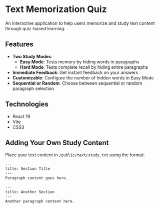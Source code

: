 # Text Memorization Quiz

An interactive application to help users memorize and study text content through quiz-based learning.

## Features

- **Two Study Modes**:
  - **Easy Mode**: Tests memory by hiding words in paragraphs
  - **Hard Mode**: Tests complete recall by hiding entire paragraphs
- **Immediate Feedback**: Get instant feedback on your answers
- **Customizable**: Configure the number of hidden words in Easy Mode
- **Sequential or Random**: Choose between sequential or random paragraph selection

## Technologies

- React 19
- Vite
- CSS3

## Adding Your Own Study Content

Place your text content in `/public/text/study.txt` using the format:

```txt
---
title: Section Title
---
Paragraph content goes here.

---
title: Another Section
---
Another paragraph content here.
```

